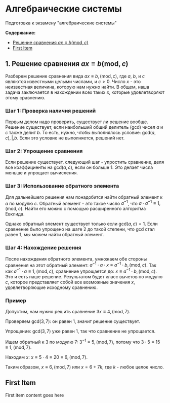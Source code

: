 # Алгебраические системы
Подготовка к экзамену "алгебраические системы"

 **Содержание:**
 - [Решение сравнения $ax \equiv b (\text{mod} , c)$](#item-one)
 - [First Item](#item-two)

 <a id="item-one"></a>
## 1. Решение сравнения $ax \equiv b (\text{mod} , c)$

Разберем решение сравнения вида $ax \equiv b , (\text{mod} , c)$, где $a$, $b$, и $c$ являются известными целыми числами, и $c > 0$. Число $x$ - это неизвестная величина, которую нам нужно найти. В общем, наша задача заключается в нахождении всех таких $x$, которые удовлетворяют этому сравнению.

### Шаг 1: Проверка наличия решений
Первым делом надо проверить, существует ли решение вообще. Решение существует, если наибольший общий делитель (gcd) чисел $a$ и $c$ также делит $b$. То есть, нужно, чтобы выполнялось условие: $\text{gcd}(a, c) ,|, b$. Если это условие не выполняется, решений нет.

### Шаг 2: Упрощение сравнения
Если решение существует, следующий шаг - упростить сравнение, деля все коэффициенты на $\text{gcd}(a, c)$, если он больше 1. Это делает числа меньше и упрощает вычисления.

### Шаг 3: Использование обратного элемента
Для дальнейшего решения нам понадобится найти обратный элемент к $a$ по модулю $c$. Обратный элемент - это такое число $a^{-1}$, что $a \cdot a^{-1} \equiv 1 , (\text{mod} , c)$. Найти его можно с помощью расширенного алгоритма Евклида.

Однако обратный элемент существует только если $\text{gcd}(a, c) = 1$. Если сравнение было упрощено на шаге 2 до такой степени, что $\text{gcd}$ стал равен 1, мы можем найти обратный элемент.

### Шаг 4: Нахождение решения
После нахождения обратного элемента, умножаем обе стороны сравнения на этот обратный элемент: $a^{-1} \cdot a \cdot x \equiv a^{-1} \cdot b , (\text{mod} , c)$. Так как $a^{-1} \cdot a \equiv 1 , (\text{mod} , c)$, сравнение упрощается до: $x \equiv a^{-1} \cdot b , (\text{mod} , c)$. Это и есть наше решение. Результатом будет класс вычетов по модулю $c$, которое представляет собой все возможные значения $x$, удовлетворяющие исходному сравнению.

### Пример
Допустим, нам нужно решить сравнение $3x \equiv 4 , (\text{mod} , 7)$.

Проверяем $\text{gcd}(3, 7)$: он равен 1, значит решение существует.

Упрощение: $\text{gcd}(3, 7)$ уже равен 1, так что сравнение не упрощается.

Ищем обратный к 3 по модулю 7: $3^{-1} \equiv 5 , (\text{mod} , 7)$, потому что $3 \cdot 5 \equiv 15 \equiv 1 , (\text{mod} , 7)$.

Находим $x$: $x \equiv 5 \cdot 4 \equiv 20 \equiv 6 , (\text{mod} , 7)$.

Таким образом, $x \equiv 6 , (\text{mod} , 7)$ или $x = 6 + 7k$, где $k$ - любое целое число.

 <a id="item-two"></a>
## First Item
 First item content goes here
